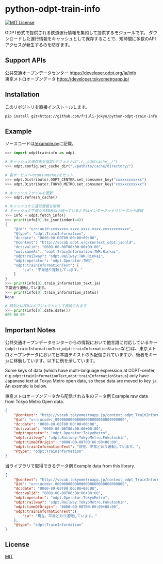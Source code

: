 # python-odpt-train-info
[![MIT License](https://img.shields.io/badge/license-MIT-blue.svg?style=flat)](LICENSE)

ODPT形式で提供される鉄道運行情報を集約して提供するモジュールです。
ダウンロードした運行情報をキャッシュとして保存することで、短時間に多数のAPIアクセスが発生するのを防ぎます。

## Support APIs

公共交通オープンデータセンター https://developer.odpt.org/ja/info<br>
東京メトロオープンデータ https://developer.tokyometroapp.jp/

## Installation

このリポジトリを直接インストールします。
```bash
pip install git+https://github.com/friuli-jokyo/python-odpt-train-info
```

## Example

ソースコードは[/example.py](/example.py)に記載。

```python
>>> import odpttraininfo as odpt

# キャッシュの保存先を指定(デフォルトは"./__odptcache__/")
>>> odpt.config.set_cache_dir("./path/to/cache/directory/")

# 各サービスへのconsumerKeyをセット
>>> odpt.Distributor.ODPT_CENTER.set_consumer_key("xxxxxxxxxxxx")
>>> odpt.Distributor.TOKYO_METRO.set_consumer_key("xxxxxxxxxxxx")

# キャッシュファイルを更新
>>> odpt.refresh_cache()

# キャッシュから運行情報を取得
# キャッシュが生成から80秒以上経っているときはインターネットリソースから取得
>>> info = odpt.fetch_info()
>>> print(info[0].to_json(indent=4))
{
    "@id": "urn:uuid:xxxxxxxx-xxxx-xxxx-xxxx-xxxxxxxxxxxx",
    "@type": "odpt:TrainInformation",
    "dc:date": "0000-00-00T00:00:00+09:00",
    "@context": "http://vocab.odpt.org/context_odpt.jsonld",
    "dct:valid": "0000-00-00T00:00:00+09:00",
    "owl:sameAs": "odpt.TrainInformation:TWR.Rinkai",
    "odpt:railway": "odpt.Railway:TWR.Rinkai",
    "odpt:operator": "odpt.Operator:TWR",
    "odpt:trainInformationText": {
        "ja": "平常通り運転しています。"
    }
}
>>> print(info[0].train_information_text.ja)
平常通り運転しています。
>>> print(info[0].train_information_status)
None

# 時刻とUUIDはオブジェクトとして格納されます
>>> print(info[0].date.date())
000-00-00
```

## Important Notes

公共交通オープンデータセンターからの情報において他言語に対応しているキー(`odpt:trainInformationText`,`odpt:trainInformationStatus`など)は、東京メトロオープンデータにおいて日本語テキストのみ配信されていますが、後者をキー`ja`に移動しています。以下に例を示しています。

Some keys of data (which have multi-language expression at ODPT-center, e.g.`odpt:trainInformationText`,`odpt:trainInformationStatus`) only have Japanese text at Tokyo Metro open data, so these data are moved to key `ja`. An example is below.


東京メトロオープンデータから配信される生のデータ例
Example raw data from Tokyo Metro Open data.
```json
{
    "@context": "http://vocab.tokyometroapp.jp/context_odpt_TrainInformation.json",
    "@id": "urn:ucode:_00000000000000000000000000000000",
    "dc:date": "0000-00-00T00:00:00+00:00",
    "dct:valid": "0000-00-00T00:00:00+00:00",
    "odpt:operator": "odpt.Operator:TokyoMetro",
    "odpt:railway": "odpt.Railway:TokyoMetro.Fukutoshin",
    "odpt:timeOfOrigin": "0000-00-00T00:00:00+00:00",
    "odpt:trainInformationText": "現在、平常どおり運転しています。",
    "@type": "odpt:TrainInformation"
}
```

当ライブラリで取得できるデータ例
Example data from this library.
```json
{
    "@context": "http://vocab.tokyometroapp.jp/context_odpt_TrainInformation.json",
    "@id": "urn:ucode:_00000000000000000000000000000000",
    "dc:date": "0000-00-00T00:00:00+00:00",
    "dct:valid": "0000-00-00T00:00:00+00:00",
    "odpt:operator": "odpt.Operator:TokyoMetro",
    "odpt:railway": "odpt.Railway:TokyoMetro.Fukutoshin",
    "odpt:timeOfOrigin": "0000-00-00T00:00:00+00:00",
    "odpt:trainInformationText":{
        "ja": "現在、平常どおり運転しています。"
    },
    "@type": "odpt:TrainInformation"
}
```

## License

[MIT](LICENSE)